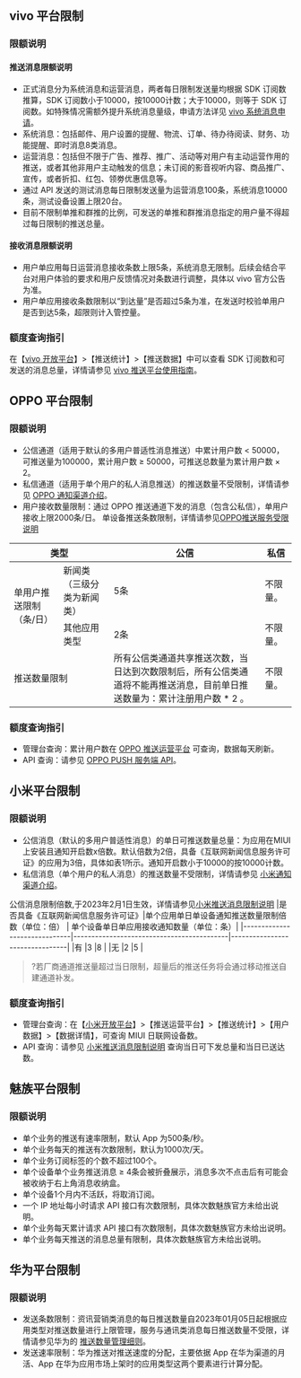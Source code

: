 
## vivo 平台限制

### 限额说明
#### 推送消息限额说明
- 正式消息分为系统消息和运营消息，两者每日限制发送量均根据 SDK 订阅数推算，SDK 订阅数小于10000，按10000计数；大于10000，则等于 SDK 订阅数。如特殊情况需额外提升系统消息量级，申请方法详见 [vivo 系统消息申请](https://cloud.tencent.com/document/product/548/44531#vivo-.E7.B3.BB.E7.BB.9F.E6.B6.88.E6.81.AF.E7.94.B3.E8.AF.B7)。
 - 系统消息：包括邮件、用户设置的提醒、物流、订单、待办待阅读、财务、功能提醒、即时消息8类消息。
 - 运营消息：包括但不限于广告、推荐、推广、活动等对用户有主动运营作用的推送，或者其他非用户主动触发的信息；未订阅的影音视听内容、商品推广、宣传，或者折扣、红包、领劵优惠信息等。
- 通过 API 发送的测试消息每日限制发送量为运营消息100条，系统消息10000条，测试设备设置上限20台。
- 目前不限制单推和群推的比例，可发送的单推和群推消息指定的用户量不得超过每日限制的推送总量。

#### 接收消息限额说明

- 用户单应用每日运营消息接收条数上限5条，系统消息无限制。后续会结合平台对用户体验的要求和用户反馈情况对条数进行调整，具体以 vivo 官方公告为准。
- 用户单应用接收条数限制以“到达量”是否超过5条为准，在发送时校验单用户是否到达5条，超限则计入管控量。

### 额度查询指引

在【[vivo 开放平台](https://dev.vivo.com.cn/openAbility/pushNews)】>【推送统计】>【推送数据】中可以查看 SDK 订阅数和可发送的消息总量，详情请参见 [vivo 推送平台使用指南](https://dev.vivo.com.cn/documentCenter/doc/151#w2-36381313)。

## OPPO 平台限制

### 限额说明

- 公信通道（适用于默认的多用户普适性消息推送）中累计用户数 < 50000，可推送量为100000，累计用户数 ≥ 50000，可推送总数量为累计用户数 × 2。
- 私信通道（适用于单个用户的私人消息推送）的推送数量不受限制，详情请参见 [OPPO 通知渠道介绍](https://cloud.tencent.com/document/product/548/44531#oppo-.E9.80.9A.E7.9F.A5.E6.B8.A0.E9.81.93.E4.BB.8B.E7.BB.8D)。
- 用户接收数量限制：通过 OPPO 推送通道下发的消息（包含公私信），单用户接收上限2000条/日。
单设备推送条数限制，详情请参见[OPPO推送服务受限说明](https://open.oppomobile.com/new/developmentDoc/info?id=11210)
<table>
<thead>
<tr>
<th colspan = "2">类型</th>
<th>公信</th>
<th>私信</th>
</tr>
</thead>
<tbody>
<tr>
<td rowspan = "2">单用户推送限制（条/日）</td>
<td>新闻类（三级分类为新闻类）</td>
<td>5条</td>
<td>不限量。</td>
</tr>
<tr>
<td>其他应用类型</td>
<td>2条</td>
<td>不限量。</td>
</tr>
<tr>
<td colspan = "2">推送数量限制</td>
<td>所有公信类通道共享推送次数，当日达到次数限制后，所有公信类通道将不能再推送消息，目前单日推送数量为：累计注册用户数 * 2 。</td>
<td>不限量。</td>
</tr>
</tbody></table>

### 额度查询指引

- 管理台查询：累计用户数在 [OPPO 推送运营平台](https://push.oppo.com) 可查询，数据每天刷新。
- API 查询：请参见 [OPPO PUSH 服务端 API](https://open.oppomobile.com/wiki/doc/#id=10696)。

## 小米平台限制

### 限额说明

- 公信消息（默认的多用户普适性消息）的单日可推送数量总量：为应用在MIUI上安装且通知开启数x倍数。默认倍数为2倍，具备《互联网新闻信息服务许可证》的应用为3倍，具体如表1所示。通知开启数小于10000的按10000计数。
- 私信消息（单个用户的私人消息）的推送数量不受限制，详情请参见 [小米通知渠道介绍](https://cloud.tencent.com/document/product/548/44531#.E5.B0.8F.E7.B1.B3.E9.80.9A.E7.9F.A5.E6.B8.A0.E9.81.93.E4.BB.8B.E7.BB.8D)。

公信消息限制倍数,于2023年2月1日生效，详情请参见[小米推送消息限制说明](https://dev.mi.com/distribute/doc/details?pId=1656)
|是否具备《互联网新闻信息服务许可证》|单个应用单日单设备通知推送数量限制倍数（单位：倍） | 单个设备单日单应用接收通知数量（单位：条）|
|------------------------------|-------------------------------------------|--------------------------------|
|有        |3      |8     |
|无        |2      |5     |

> ?若厂商通道推送量超过当日限制，超量后的推送任务将会通过移动推送自建通道补发。

### 额度查询指引 

- 管理台查询：在【[小米开放平台](https://dev.mi.com/console/appservice/push.html)】>【推送运营平台】>【推送统计】>【用户数据】>【数据详情】，可查询 MIUI 日联网设备数。
- API 查询：请参见 [小米推送消息限制说明](https://dev.mi.com/console/doc/detail?pId=2086#_0_1) 查询当日可下发总量和当日已送达数。

## 魅族平台限制

### 限额说明

- 单个业务的推送有速率限制，默认 App 为500条/秒。
- 单个业务每天的推送有次数限制，默认为1000次/天。
- 单个业务订阅标签的个数不超过100个。
- 单个设备单个业务推送消息 ≥ 4条会被折叠展示，消息多次不点击后有可能会被收纳于右上角消息收纳盒。
- 单个设备1个月内不活跃，将取消订阅。
- 一个 IP 地址每小时请求 API 接口有次数限制，具体次数魅族官方未给出说明。
- 单个业务每天累计请求 API 接口有次数限制，具体次数魅族官方未给出说明。
- 单个业务每天推送的消息总量有限制，具体次数魅族官方未给出说明。

## 华为平台限制

### 限额说明

- 发送条数限制：资讯营销类消息的每日推送数量自2023年01月05日起根据应用类型对推送数量进行上限管理，服务与通讯类消息每日推送数量不受限，详情请参见华为的 [推送数量管理细则](https://developer.huawei.com/consumer/cn/doc/development/HMSCore-Guides/message-restriction-description-0000001361648361?ha_source=hms5)。
- 发送速率限制：华为推送对推送速度的分配，主要依据 App 在华为渠道的月活、App 在华为应用市场上架时的应用类型这两个要素进行计算分配。

